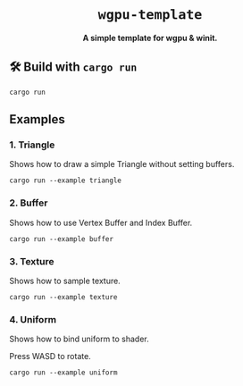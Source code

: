 <div align="center">
  <h1><code>wgpu-template</code></h1>

  <strong>A simple template for wgpu & winit.</strong>
</div>

## 🛠️ Build with `cargo run`
```shell
cargo run
```

## Examples

### 1. Triangle
Shows how to draw a simple Triangle without setting buffers.

```shell
cargo run --example triangle
```

### 2. Buffer
Shows how to use Vertex Buffer and Index Buffer.

```shell
cargo run --example buffer
```

### 3. Texture
Shows how to sample texture.

```shell
cargo run --example texture
```

### 4. Uniform
Shows how to bind uniform to shader.

Press WASD to rotate.
```shell
cargo run --example uniform
```